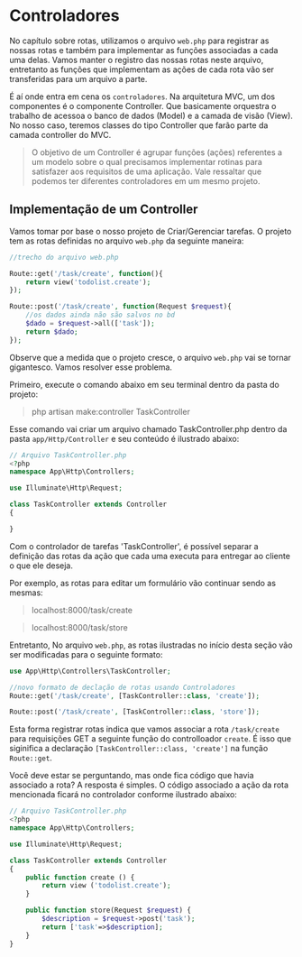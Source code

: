 # Controladores

No capítulo sobre rotas, utilizamos o arquivo `web.php` para registrar as nossas rotas e também para implementar as funções associadas a cada uma delas. Vamos manter o registro das nossas rotas neste arquivo, entretanto as funções que implementam as ações de cada rota vão ser transferidas para um arquivo a parte.

É aí onde entra em cena os `controladores`. Na arquitetura MVC, um dos componentes é o componente Controller. Que basicamente orquestra o trabalho de acessoa o banco de dados (Model) e a camada de visão (View). No nosso caso, teremos classes do tipo Controller que farão parte da camada controller do MVC.

> O objetivo de um Controller é agrupar funções (ações) referentes a um modelo sobre o qual precisamos implementar rotinas para satisfazer aos requisitos de uma aplicação. Vale ressaltar que podemos ter diferentes controladores em um mesmo projeto.

## Implementação de um Controller

Vamos tomar por base o nosso projeto de Criar/Gerenciar tarefas. O projeto tem as rotas definidas no arquivo `web.php` da seguinte maneira:

```php
//trecho do arquivo web.php

Route::get('/task/create', function(){
    return view('todolist.create');
});

Route::post('/task/create', function(Request $request){
    //os dados ainda não são salvos no bd
    $dado = $request->all(['task']);
    return $dado;
});

```

Observe que a medida que o projeto cresce, o arquivo `web.php` vai se tornar gigantesco. Vamos resolver esse problema.

Primeiro, execute o comando abaixo em seu terminal dentro da pasta do projeto:

> php artisan make:controller TaskController

Esse comando vai criar um arquivo chamado TaskController.php dentro da pasta `app/Http/Controller` e seu conteúdo é ilustrado abaixo:

```php
// Arquivo TaskController.php
<?php
namespace App\Http\Controllers;

use Illuminate\Http\Request;

class TaskController extends Controller
{

}
```

Com o controlador de tarefas 'TaskController', é possível separar a definição das rotas da ação que cada uma executa para entregar ao cliente o que ele deseja.

Por exemplo, as rotas para editar um formulário vão continuar sendo as mesmas:

> localhost:8000/task/create

> localhost:8000/task/store

Entretanto, No arquivo `web.php`, as rotas ilustradas no início desta seção vão ser modificadas para o seguinte formato:

```php
use App\Http\Controllers\TaskController;

//novo formato de declação de rotas usando Controladores
Route::get('/task/create', [TaskController::class, 'create']);

Route::post('/task/create', [TaskController::class, 'store']);
```

Esta forma registrar rotas indica que vamos associar a rota `/task/create` para requisições GET a seguinte função do controlloador `create`. É isso que siginifica a declaração `[TaskController::class, 'create']` na função `Route::get`. 

Você deve estar se perguntando, mas onde fica código que havia associado a rota? A resposta é simples. O código associado a ação da rota mencionada ficará no controlador conforme ilustrado abaixo:

```php
// Arquivo TaskController.php
<?php
namespace App\Http\Controllers;

use Illuminate\Http\Request;

class TaskController extends Controller
{
    public function create () {
        return view ('todolist.create');
    }

    public function store(Request $request) {
        $description = $request->post('task');
        return ['task'=>$description];
    }
}
``` 
